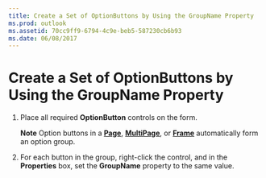 ```yaml
---
title: Create a Set of OptionButtons by Using the GroupName Property
ms.prod: outlook
ms.assetid: 70cc9ff9-6794-4c9e-beb5-587230cb6b93
ms.date: 06/08/2017
---
```



# Create a Set of OptionButtons by Using the GroupName Property

1. Place all required **OptionButton** controls on the form.
    
    **Note**  Option buttons in a **[Page](page-object-outlook-forms-script.md)**, **[MultiPage](multipage-object-outlook-forms-script.md)**, or **[Frame](frame-object-outlook-forms-script.md)** automatically form an option group.
2. For each button in the group, right-click the control, and in the **Properties** box, set the **GroupName** property to the same value.
    

